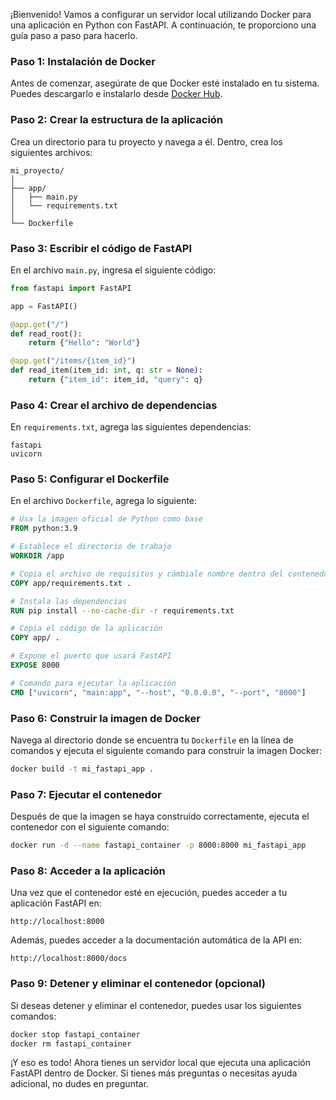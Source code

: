 ¡Bienvenido! Vamos a configurar un servidor local utilizando Docker para una aplicación en Python con FastAPI. A continuación, te proporciono una guía paso a paso para hacerlo.

### Paso 1: Instalación de Docker

Antes de comenzar, asegúrate de que Docker esté instalado en tu sistema. Puedes descargarlo e instalarlo desde [Docker Hub](https://www.docker.com/products/docker-desktop).

### Paso 2: Crear la estructura de la aplicación

Crea un directorio para tu proyecto y navega a él. Dentro, crea los siguientes archivos:

```
mi_proyecto/
│
├── app/
│   ├── main.py
│   └── requirements.txt
│
└── Dockerfile
```

### Paso 3: Escribir el código de FastAPI

En el archivo `main.py`, ingresa el siguiente código:

```python
from fastapi import FastAPI

app = FastAPI()

@app.get("/")
def read_root():
    return {"Hello": "World"}

@app.get("/items/{item_id}")
def read_item(item_id: int, q: str = None):
    return {"item_id": item_id, "query": q}
```

### Paso 4: Crear el archivo de dependencias

En `requirements.txt`, agrega las siguientes dependencias:

```
fastapi
uvicorn
```

### Paso 5: Configurar el Dockerfile

En el archivo `Dockerfile`, agrega lo siguiente:

```dockerfile
# Usa la imagen oficial de Python como base
FROM python:3.9

# Establece el directorio de trabajo
WORKDIR /app

# Copia el archivo de requisitos y cámbiale nombre dentro del contenedor
COPY app/requirements.txt .

# Instala las dependencias
RUN pip install --no-cache-dir -r requirements.txt

# Copia el código de la aplicación
COPY app/ .

# Expone el puerto que usará FastAPI
EXPOSE 8000

# Comando para ejecutar la aplicación
CMD ["uvicorn", "main:app", "--host", "0.0.0.0", "--port", "8000"]
```

### Paso 6: Construir la imagen de Docker

Navega al directorio donde se encuentra tu `Dockerfile` en la línea de comandos y ejecuta el siguiente comando para construir la imagen Docker:

```bash
docker build -t mi_fastapi_app .
```

### Paso 7: Ejecutar el contenedor

Después de que la imagen se haya construido correctamente, ejecuta el contenedor con el siguiente comando:

```bash
docker run -d --name fastapi_container -p 8000:8000 mi_fastapi_app
```

### Paso 8: Acceder a la aplicación

Una vez que el contenedor esté en ejecución, puedes acceder a tu aplicación FastAPI en:

```
http://localhost:8000
```

Además, puedes acceder a la documentación automática de la API en:

```
http://localhost:8000/docs
```

### Paso 9: Detener y eliminar el contenedor (opcional)

Si deseas detener y eliminar el contenedor, puedes usar los siguientes comandos:

```bash
docker stop fastapi_container
docker rm fastapi_container
```

¡Y eso es todo! Ahora tienes un servidor local que ejecuta una aplicación FastAPI dentro de Docker. Si tienes más preguntas o necesitas ayuda adicional, no dudes en preguntar.